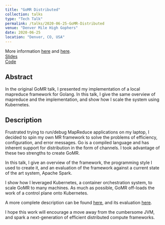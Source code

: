 ```yaml
---
title: "GoMR Distributed"
collection: talks
type: "Tech Talk"
permalink: /talks/2020-06-25-GoMR-Distributed
venue: "Denver Mile High Gophers"
date: 2020-06-25
location: "Denver, CO, USA"
---
```


More information [here](/distributed%20systems/MapReduce-Framework-for-Golang/) and [here](/distributed%20systems/evaluation-of-gomr/).
<br>
[Slides](/files/GoMR/slides-distributed.pptx)
<br>
[Code](https://github.com/cnnrznn/gomr)

## Abstract

In the original GoMR talk, I presented my implementation of a local mapreduce
framework for Golang. In this talk, I give the same overview of mapreduce and
the implementation, and show how I scale the system using Kubernetes.

## Description

Frustrated trying to run/debug MapReduce applications on my laptop, I decided
to spin my own MR framework to solve the problems of efficiency,
configuration, and error messages. Go is a compiled language and has inherent
support for distribution in the form of channels. I took advantage of these
two strengths to create GoMR.

In this talk, I give an overview of the framework, the programming style I
used to create it, and an evaluation of the framework against a current state
of the art system, Apache Spark.

I show how I leveraged Kubernetes, a container orchestration system, to scale
GoMR to many machines. As much as possible, GoMR off-loads the work of a
control plane onto Kubernetes.

A more complete description can be found
[here](https://connorzanin.com/distributed%20systems/MapReduce-Framework-for-Golang/),
and its evaluation
[here](https://connorzanin.com/distributed%20systems/evaluation-of-gomr/).

I hope this work will encourage a move away from the cumbersome JVM, and spark
a next-generation of efficient distributed compute frameworks.